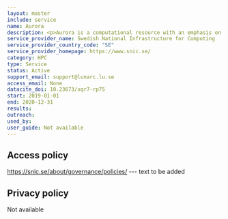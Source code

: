```yaml
---
layout: master
include: service
name: Aurora
description: <p>Aurora is a computational resource with an emphasis on usability and visual processing offering, for example, a graphical desktop environment for login.</p>
service_provider_name: Swedish National Infrastructure for Computing
service_provider_country_code: "SE"
service_provider_homepage: https://www.snic.se/
category: HPC
type: Service
status: Active
support_email: support@lunarc.lu.se
access_email: None
datacite_doi: 10.23673/xqr7-rp75
start: 2019-01-01
end: 2020-12-31
results:
outreach:
used_by: 
user_guide: Not available
---
```



## Access policy
https://snic.se/about/governance/policies/ --- text to be added

## Privacy policy
Not available
